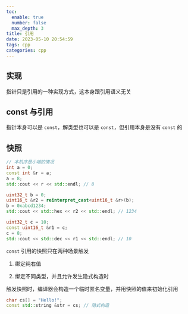 ```yaml
---
toc:
  enable: true
  number: false
  max_depth: 3
title: 引用
date: 2023-05-10 20:54:59
tags: cpp
categories: cpp
---
```


## 实现

指针只是引用的一种实现方式，这本身跟引用语义无关

## const 与引用

指针本身可以是 `const`，解类型也可以是 `const`，但引用本身是没有 `const` 的

## 快照

```cpp
// 本机序是小端的情况
int a = 0;
const int &r = a;
a = 8;
std::cout << r << std::endl; // 8

uint32_t b = 0;
uint16_t &r2 = reinterpret_cast<uint16_t &r>(b);
b = 0xabcd1234;
std::cout << std::hex << r2 << std::endl; // 1234

uint32_t c = 10;
const uint16_t &r1 = c;
c = 8;
std::cout << std::dec << r1 << std::endl; // 10
```

`const` 引用的快照只在两种场景触发

1. 绑定纯右值

2. 绑定不同类型，并且允许发生隐式构造时

触发快照时，编译器会构造一个临时匿名变量，并用快照的值来初始化引用

```cpp
char cs[] = "Hello!";
const std::string &str = cs; // 隐式构造
```